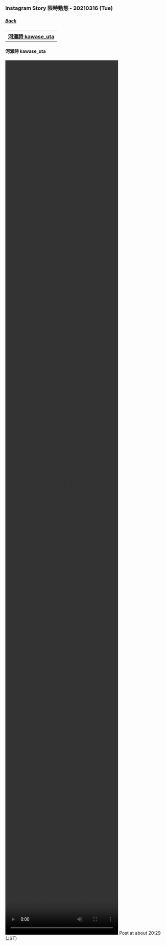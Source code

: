 ### Instagram Story 限時動態 - 20210316 (Tue)
##### [Back](../../IGstory_List.md)

<table>
<tr>
<th><a href="#kawase_uta">河瀬詩 kawase_uta</a></th>
</tr>
</table>

<a name="kawase_uta"></a>
#### 河瀬詩 kawase_uta

<video width="70%" height="70%" controls>
  <source src="../../../../../Album/Instagram/IGstory/Mar2021/20210316/20210316_kawase_uta_1.MP4" type="video/mp4">
</video>
Post at about 20:29 (JST)<br>
